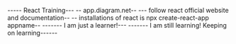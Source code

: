 
----- React Training---
-- app.diagram.net--
--- follow react official website and documentation--
-- installations of react is npx create-react-app appname--
------- I am just a learner!---
------- I am still learning! Keeping on learning------

